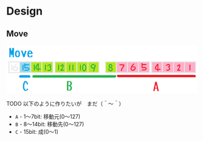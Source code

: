 # Design

## Move

![20210627shogi33a1.png](./img/20210627shogi33a1.png)  

TODO 以下のように作りたいが　まだ（＾～＾）  

* `A` - 1～7bit: 移動元(0～127)
* `B` - 8～14bit: 移動先(0～127)
* `C` - 15bit: 成(0～1)
